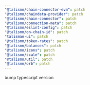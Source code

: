 ```yaml
---
"@talismn/chain-connector-evm": patch
"@talismn/chaindata-provider": patch
"@talismn/chain-connector": patch
"@talismn/connection-meta": patch
"@talismn/eslint-config": patch
"@talismn/on-chain-id": patch
"talisman-ui": patch
"@talismn/token-rates": patch
"@talismn/balances": patch
"@talismn/icons": patch
"@talismn/scale": patch
"@talismn/util": patch
"@talismn/orb": patch
---
```


bump typescript version
